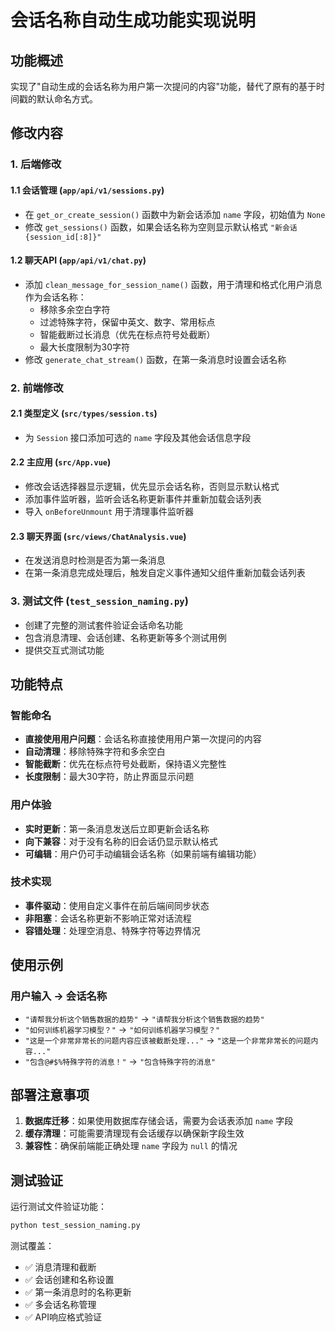 # 会话名称自动生成功能实现说明

## 功能概述
实现了"自动生成的会话名称为用户第一次提问的内容"功能，替代了原有的基于时间戳的默认命名方式。

## 修改内容

### 1. 后端修改

#### 1.1 会话管理 (`app/api/v1/sessions.py`)
- 在 `get_or_create_session()` 函数中为新会话添加 `name` 字段，初始值为 `None`
- 修改 `get_sessions()` 函数，如果会话名称为空则显示默认格式 `"新会话 {session_id[:8]}"`

#### 1.2 聊天API (`app/api/v1/chat.py`)
- 添加 `clean_message_for_session_name()` 函数，用于清理和格式化用户消息作为会话名称：
  - 移除多余空白字符
  - 过滤特殊字符，保留中英文、数字、常用标点
  - 智能截断过长消息（优先在标点符号处截断）
  - 最大长度限制为30字符
- 修改 `generate_chat_stream()` 函数，在第一条消息时设置会话名称

### 2. 前端修改

#### 2.1 类型定义 (`src/types/session.ts`)
- 为 `Session` 接口添加可选的 `name` 字段及其他会话信息字段

#### 2.2 主应用 (`src/App.vue`)
- 修改会话选择器显示逻辑，优先显示会话名称，否则显示默认格式
- 添加事件监听器，监听会话名称更新事件并重新加载会话列表
- 导入 `onBeforeUnmount` 用于清理事件监听器

#### 2.3 聊天界面 (`src/views/ChatAnalysis.vue`)
- 在发送消息时检测是否为第一条消息
- 在第一条消息完成处理后，触发自定义事件通知父组件重新加载会话列表

### 3. 测试文件 (`test_session_naming.py`)
- 创建了完整的测试套件验证会话命名功能
- 包含消息清理、会话创建、名称更新等多个测试用例
- 提供交互式测试功能

## 功能特点

### 智能命名
- **直接使用用户问题**：会话名称直接使用用户第一次提问的内容
- **自动清理**：移除特殊字符和多余空白
- **智能截断**：优先在标点符号处截断，保持语义完整性
- **长度限制**：最大30字符，防止界面显示问题

### 用户体验
- **实时更新**：第一条消息发送后立即更新会话名称
- **向下兼容**：对于没有名称的旧会话仍显示默认格式
- **可编辑**：用户仍可手动编辑会话名称（如果前端有编辑功能）

### 技术实现
- **事件驱动**：使用自定义事件在前后端间同步状态
- **非阻塞**：会话名称更新不影响正常对话流程
- **容错处理**：处理空消息、特殊字符等边界情况

## 使用示例

### 用户输入 → 会话名称
- `"请帮我分析这个销售数据的趋势"` → `"请帮我分析这个销售数据的趋势"`
- `"如何训练机器学习模型？"` → `"如何训练机器学习模型？"`
- `"这是一个非常非常长的问题内容应该被截断处理..."` → `"这是一个非常非常长的问题内容..."`
- `"包含@#$%特殊字符的消息！"` → `"包含特殊字符的消息"`

## 部署注意事项

1. **数据库迁移**：如果使用数据库存储会话，需要为会话表添加 `name` 字段
2. **缓存清理**：可能需要清理现有会话缓存以确保新字段生效
3. **兼容性**：确保前端能正确处理 `name` 字段为 `null` 的情况

## 测试验证

运行测试文件验证功能：
```bash
python test_session_naming.py
```

测试覆盖：
- ✅ 消息清理和截断
- ✅ 会话创建和名称设置
- ✅ 第一条消息时的名称更新
- ✅ 多会话名称管理
- ✅ API响应格式验证
